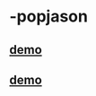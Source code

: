 # -popjason
## [demo](https://popjason.github.io/love.html)

## [demo](https://popjason.github.io/love.io/love.html)

